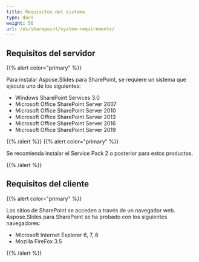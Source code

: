 ```yaml
---
title: Requisitos del sistema
type: docs
weight: 50
url: /es/sharepoint/system-requirements/
---
```


## **Requisitos del servidor**
{{% alert color="primary" %}} 

Para instalar Aspose.Slides para SharePoint, se requiere un sistema que ejecute uno de los siguientes:

- Windows SharePoint Services 3.0
- Microsoft Office SharePoint Server 2007
- Microsoft Office SharePoint Server 2010
- Microsoft Office SharePoint Server 2013
- Microsoft Office SharePoint Server 2016
- Microsoft Office SharePoint Server 2019

{{% /alert %}} {{% alert color="primary" %}} 

Se recomienda instalar el Service Pack 2 o posterior para estos productos.

{{% /alert %}} 
## **Requisitos del cliente**
{{% alert color="primary" %}} 

Los sitios de SharePoint se acceden a través de un navegador web. Aspose.Slides para SharePoint se ha probado con los siguientes navegadores:

- Microsoft Internet Explorer 6, 7, 8
- Mozilla FireFox 3.5

{{% /alert %}}